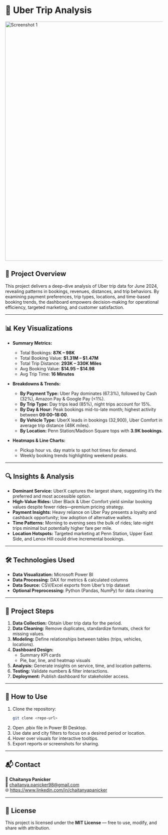 # 🚖 Uber Trip Analysis

<img width="1317" height="764" alt="Screenshot 1" src="https://github.com/user-attachments/assets/eef0fef0-51c4-4352-ae2e-6755257325d3" />

## 📌 Project Overview
This project delivers a deep-dive analysis of Uber trip data for June 2024, revealing patterns in bookings, revenues, distances, and trip behaviors. By examining payment preferences, trip types, locations, and time-based booking trends, the dashboard empowers decision-making for operational efficiency, targeted marketing, and customer satisfaction.

---

## 📊 Key Visualizations
- **Summary Metrics:**  
  - Total Bookings: **87K – 98K**  
  - Total Booking Value: **$1.31M – $1.47M**  
  - Total Trip Distance: **293K – 330K Miles**  
  - Avg Booking Value: **$14.95 – $14.98**  
  - Avg Trip Time: **16 Minutes**

- **Breakdowns & Trends:**  
  - **By Payment Type:** Uber Pay dominates (67.3%), followed by Cash (32%), Amazon Pay & Google Pay (<1%).  
  - **By Trip Type:** Day trips lead (85%), night trips account for 15%.  
  - **By Day & Hour:** Peak bookings mid-to-late month; highest activity between **09:00–18:00**.  
  - **By Vehicle Type:** UberX leads in bookings (32,900), Uber Comfort in average trip distance (48K miles).  
  - **By Location:** Penn Station/Madison Square tops with **3.9K bookings**.

- **Heatmaps & Line Charts:**  
  - Pickup hour vs. day matrix to spot hot times for demand.  
  - Weekly booking trends highlighting weekend peaks.

---

## 🔍 Insights & Analysis
- **Dominant Service:** UberX captures the largest share, suggesting it’s the preferred and most accessible option.
- **High-Value Rides:** Uber Black & Uber Comfort yield similar booking values despite fewer rides—premium pricing strategy.
- **Payment Insights:** Heavy reliance on Uber Pay presents a loyalty and cashback opportunity; low adoption of alternative wallets.
- **Time Patterns:** Morning to evening sees the bulk of rides; late-night trips minimal but potentially higher fare per mile.
- **Location Hotspots:** Targeted marketing at Penn Station, Upper East Side, and Lenox Hill could drive incremental bookings.

---

## 🛠 Technologies Used
- **Data Visualization:** Microsoft Power BI  
- **Data Processing:** DAX for metrics & calculated columns  
- **Data Source:** CSV/Excel exports from Uber’s trip dataset  
- **Optional Preprocessing:** Python (Pandas, NumPy) for data cleaning

---

## 📂 Project Steps
1. **Data Collection:** Obtain Uber trip data for the period.
2. **Data Cleaning:** Remove duplicates, standardize formats, check for missing values.
3. **Modeling:** Define relationships between tables (trips, vehicles, locations).
4. **Dashboard Design:**  
   - Summary KPI cards  
   - Pie, bar, line, and heatmap visuals  
5. **Analysis:** Generate insights on service, time, and location patterns.
6. **Testing:** Validate numbers & filter interactions.
7. **Deployment:** Publish dashboard for stakeholder access.

---

## 🚀 How to Use
1. Clone the repository:  
   ```bash
   git clone <repo-url>
2. Open .pbix file in Power BI Desktop.
3. Use date and city filters to focus on a desired period or location.
4. Hover over visuals for interactive tooltips.
5. Export reports or screenshots for sharing.

---

## 📬 Contact  
👤 **Chaitanya Panicker**  
📧 chaitanya.panicker98@gmail.com  
🌐 https://www.linkedin.com/in/chaitanyapanicker

---

## 📜 License  
This project is licensed under the **MIT License** — free to use, modify, and share with attribution. 
